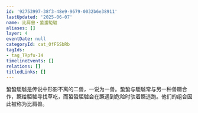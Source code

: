 ```yaml
---
id: '92753997-38f3-48e9-9679-0032b6e38911'
lastUpdated: '2025-06-07'
name: 比肩兽・蛩蛩駏驉
aliases: []
layer: 4
eventDate: null
categoryId: cat_OfFSSbRb
tagIds:
- tag_TRpfu-I4
timelineEvents: []
relations: []
titledLinks: []
---
```

蛩蛩駏驉是传说中形影不离的二兽，一说为一兽。蛩蛩与駏驉常与另一种兽蹶合作，蹶给駏驉寻找草吃，而蛩蛩駏驉会在蹶遇到危险时驮着蹶逃跑。他们的组合因此被称为比肩兽。
